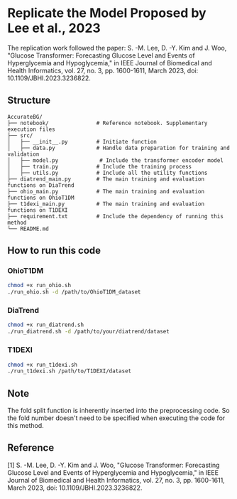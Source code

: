 # Replicate the Model Proposed by Lee et al., 2023

The replication work followed the paper: S. -M. Lee, D. -Y. Kim and J. Woo, "Glucose Transformer: Forecasting Glucose Level and Events of Hyperglycemia and Hypoglycemia," in IEEE Journal of Biomedical and Health Informatics, vol. 27, no. 3, pp. 1600-1611, March 2023, doi: 10.1109/JBHI.2023.3236822.

## Structure

```
AccurateBG/
├── notebook/               # Reference notebook. Supplementary execution files
├── src/
│   ├── __init__.py         # Initiate function
│   ├── data.py             # Handle data preparation for training and validation
│   ├── model.py             # Include the transformer encoder model
│   ├── train.py            # Include the training process
│   ├── utils.py            # Include all the utility functions
├── diatrend_main.py        # The main training and evaluation functions on DiaTrend 
├── ohio_main.py            # The main training and evaluation functions on OhioT1DM
├── t1dexi_main.py          # The main training and evaluation functions on T1DEXI
├── requirement.txt         # Include the dependency of running this method
└── README.md               
```

## How to run this code

### OhioT1DM

```sh
chmod +x run_ohio.sh
./run_ohio.sh -d /path/to/OhioT1DM_dataset
```

### DiaTrend
```sh
chmod +x run_diatrend.sh
./run_diatrend.sh -d /path/to/your/diatrend/dataset 
```

### T1DEXI
```sh
chmod +x run_t1dexi.sh
./run_t1dexi.sh /path/to/T1DEXI/dataset
```

## Note

The fold split function is inherently inserted into the preprocessing code. So the fold number doesn't need to be specified when executing the code for this method. 

## Reference

[1] S. -M. Lee, D. -Y. Kim and J. Woo, "Glucose Transformer: Forecasting Glucose Level and Events of Hyperglycemia and Hypoglycemia," in IEEE Journal of Biomedical and Health Informatics, vol. 27, no. 3, pp. 1600-1611, March 2023, doi: 10.1109/JBHI.2023.3236822.
